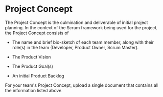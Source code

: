 # Project Concept

The Project Concept is the culmination and deliverable of initial project
planning. In the context of the Scrum framework being used for the project, the
Project Concept consists of

- The name and brief bio-sketch of each team member, along with their role(s) in
  the team (Developer, Product Owner, Scrum Master).

- The Product Vision

- The Product Goal(s)

- An initial Product Backlog

For your team's Project Concept, upload a single document that contains all the
information listed above.


